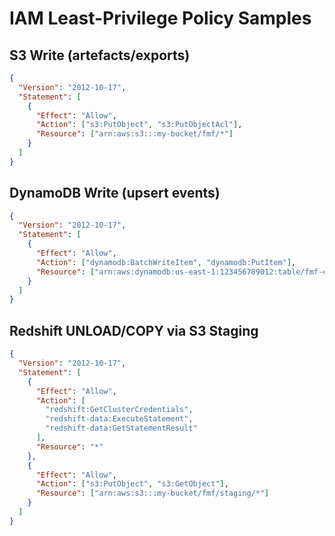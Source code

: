 # IAM Least-Privilege Policy Samples

## S3 Write (artefacts/exports)

```json
{
  "Version": "2012-10-17",
  "Statement": [
    {
      "Effect": "Allow",
      "Action": ["s3:PutObject", "s3:PutObjectAcl"],
      "Resource": ["arn:aws:s3:::my-bucket/fmf/*"]
    }
  ]
}
```

## DynamoDB Write (upsert events)

```json
{
  "Version": "2012-10-17",
  "Statement": [
    {
      "Effect": "Allow",
      "Action": ["dynamodb:BatchWriteItem", "dynamodb:PutItem"],
      "Resource": ["arn:aws:dynamodb:us-east-1:123456789012:table/fmf-events"]
    }
  ]
}
```

## Redshift UNLOAD/COPY via S3 Staging

```json
{
  "Version": "2012-10-17",
  "Statement": [
    {
      "Effect": "Allow",
      "Action": [
        "redshift:GetClusterCredentials",
        "redshift-data:ExecuteStatement",
        "redshift-data:GetStatementResult"
      ],
      "Resource": "*"
    },
    {
      "Effect": "Allow",
      "Action": ["s3:PutObject", "s3:GetObject"],
      "Resource": ["arn:aws:s3:::my-bucket/fmf/staging/*"]
    }
  ]
}
```

